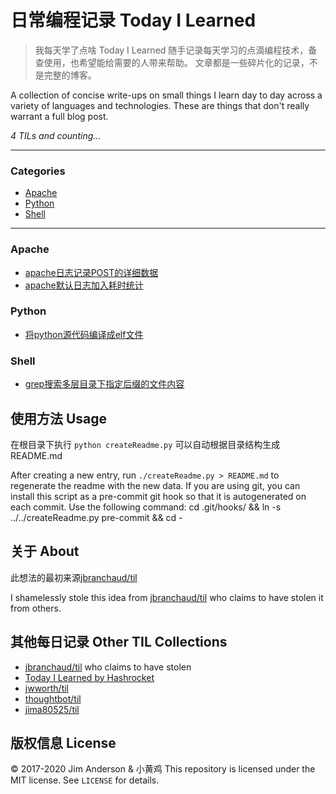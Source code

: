 # 日常编程记录 Today I Learned
> 我每天学了点啥 Today I Learned
随手记录每天学习的点滴编程技术，备查使用，也希望能给需要的人带来帮助。
文章都是一些碎片化的记录，不是完整的博客。  

A collection of concise write-ups on small things I learn day to day across a
variety of languages and technologies. These are things that don't really
warrant a full blog post.

_4 TILs and counting..._

---
### Categories
* [Apache](#apache)
* [Python](#python)
* [Shell](#shell)

---
### Apache

- [apache日志记录POST的详细数据](apache/apache日志记录POST的详细数据.md)
- [apache默认日志加入耗时统计](apache/apache默认日志格式加入耗时统计.md)

### Python

- [将python源代码编译成elf文件](python/将python源代码编译成elf文件.md)

### Shell

- [grep搜索多层目录下指定后缀的文件内容](shell/grep搜索多层目录下指定后缀的文件内容.md)

## 使用方法 Usage
在根目录下执行 `python createReadme.py` 可以自动根据目录结构生成README.md  

After creating a new entry, run `./createReadme.py > README.md` to regenerate
the readme with the new data.
If you are using git, you can install this script as a pre-commit git hook so
that it is autogenerated on each commit.  Use the following command:
    cd .git/hooks/ && ln -s ../../createReadme.py pre-commit && cd -
## 关于 About
此想法的最初来源[jbranchaud/til](https://github.com/jbranchaud/til)  

I shamelessly stole this idea from
[jbranchaud/til](https://github.com/jbranchaud/til) who claims to have stolen
it from others.
## 其他每日记录 Other TIL Collections
* [jbranchaud/til](https://github.com/jbranchaud/til) who claims to have stolen
* [Today I Learned by Hashrocket](https://til.hashrocket.com)
* [jwworth/til](https://github.com/jwworth/til)
* [thoughtbot/til](https://github.com/thoughtbot/til)
* [jima80525/til](https://github.com/jima80525/til)
## 版权信息 License
&copy; 2017-2020 Jim Anderson & 小黄鸡
This repository is licensed under the MIT license. See `LICENSE` for
details.
